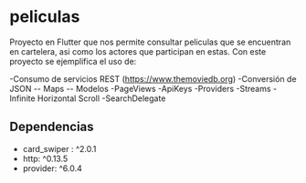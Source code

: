 # peliculas

Proyecto en Flutter que nos permite consultar peliculas que se encuentran en cartelera, asi como los actores que participan en estas.
Con este proyecto se ejemplifica el uso de:

-Consumo de servicios REST (https://www.themoviedb.org)
-Conversión de JSON -- Maps -- Modelos
-PageViews
-ApiKeys
-Providers
-Streams
-Infinite Horizontal Scroll
-SearchDelegate

## Dependencias

-  card_swiper : ^2.0.1
-  http: ^0.13.5
-  provider: ^6.0.4
